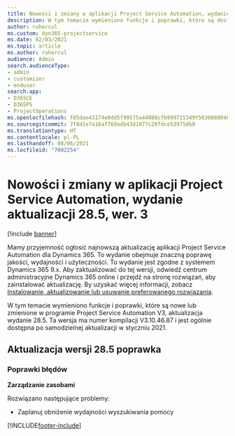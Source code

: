 ```yaml
---
title: Nowości i zmiany w aplikacji Project Service Automation, wydanie 28.5, Poprawka, wer. 3
description: W tym temacie wymieniono funkcje i poprawki, które są dostępne w aktualizacji Project Service Automation, wydanie 28.5, poprawka wersja 3.
author: ruhercul
ms.custom: dyn365-projectservice
ms.date: 02/03/2021
ms.topic: article
ms.author: ruhercul
audience: Admin
search.audienceType:
- admin
- customizer
- enduser
search.app:
- D365CE
- D365PS
- ProjectOperations
ms.openlocfilehash: f05dae43174e0dd5f99575a44088cfb999715349f503608004037e616da3b4de
ms.sourcegitcommit: 7f8d1e7a16af769adb43d1877c28fdce53975db8
ms.translationtype: HT
ms.contentlocale: pl-PL
ms.lasthandoff: 08/06/2021
ms.locfileid: "7002254"
---
```

# <a name="whats-new-or-changed-in-project-service-automation-update-release-285-v3"></a>Nowości i zmiany w aplikacji Project Service Automation, wydanie aktualizacji 28.5, wer. 3

[!include [banner](../includes/psa-now-project-operations.md)]

Mamy przyjemność ogłosić najnowszą aktualizację aplikacji Project Service Automation dla Dynamics 365. To wydanie obejmuje znaczną poprawę jakości, wydajności i użyteczności. To wydanie jest zgodne z systemem Dynamics 365 9.x. Aby zaktualizować do tej wersji, odwiedź centrum administracyjne Dynamics 365 online i przejdź na stronę rozwiązań, aby zainstalować aktualizację. By uzyskać więcej informacji, zobacz [Instalowanie, aktualizowanie lub usuwanie preferowanego rozwiązania](/power-platform/admin/install-remove-preferred-solution).

W tym temacie wymieniono funkcje i poprawki, które są nowe lub zmienione w programie Project Service Automation V3, aktualizacja wydanie 28.5. Ta wersja ma numer kompilacji V3.10.46.87 i jest ogólnie dostępna po samodzielnej aktualizacji w styczniu 2021.

## <a name="update-release-285-hotfix"></a>Aktualizacja wersji 28.5 poprawka

### <a name="bug-fixes"></a>Poprawki błędów

**Zarządzanie zasobami**

Rozwiązano następujące problemy:

- Zaplanuj obniżenie wydajności wyszukiwania pomocy



[!INCLUDE[footer-include](../includes/footer-banner.md)]
